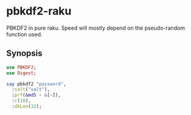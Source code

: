 # pbkdf2-raku

PBKDF2 in pure raku.  Speed will mostly depend on the pseudo-random function used.

## Synopsis

```raku
use PBKDF2;
use Digest;

say pbkdf2 "password",
  :salt("salt"),
  :prf(&md5 ∘ &[~]),
  :c(10),
  :dkLen(32);
```

